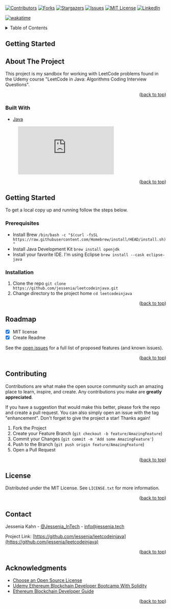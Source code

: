 <div id="top"></div>
<!--
*** Thanks for checking out the Best-README-Template. If you have a suggestion
*** that would make this better, please fork the repo and create a pull request
*** or simply open an issue with the tag "enhancement".
*** Don't forget to give the project a star!
*** Thanks again! Now go create something AMAZING! :D
-->



<!-- PROJECT SHIELDS -->
<!--
*** I'm using markdown "reference style" links for readability.
*** Reference links are enclosed in brackets [ ] instead of parentheses ( ).
*** See the bottom of this document for the declaration of the reference variables
*** for contributors-url, forks-url, etc. This is an optional, concise syntax you may use.
*** https://www.markdownguide.org/basic-syntax/#reference-style-links
-->
[![Contributors][contributors-shield]][contributors-url]
[![Forks][forks-shield]][forks-url]
[![Stargazers][stars-shield]][stars-url]
[![Issues][issues-shield]][issues-url]
[![MIT License][license-shield]][license-url]
[![LinkedIn][linkedin-shield]][linkedin-url]

[![wakatime](https://wakatime.com/badge/user/3db30390-e427-473b-ac71-eb358bd4e3e9/project/430ade7f-b09b-4397-b114-d39532460877.svg)](https://wakatime.com/badge/user/3db30390-e427-473b-ac71-eb358bd4e3e9/project/430ade7f-b09b-4397-b114-d39532460877)


<!-- TABLE OF CONTENTS -->
<details>
  <summary>Table of Contents</summary>
  <ol>
    <li>
      <a href="#about-the-project">About The Project</a>
      <ul>
        <li><a href="#built-with">Built With</a></li>
      </ul>
    </li>
    <li>
      <a href="#getting-started">Getting Started</a>
      <ul>
        <li><a href="#prerequisites">Prerequisites</a></li>
        <li><a href="#installation">Installation</a></li>
      </ul>
    </li>
    <li><a href="#roadmap">Roadmap</a></li>
    <li><a href="#contributing">Contributing</a></li>
    <li><a href="#license">License</a></li>
    <li><a href="#contact">Contact</a></li>
    <li><a href="#acknowledgments">Acknowledgments</a></li>
  </ol>
</details>


<!-- Getting STARTED-->
## Getting Started

<!-- ABOUT THE PROJECT -->
## About The Project
This project is my sandbox for working with LeetCode problems found in the Udemy course "LeetCode in Java: Algorithms Coding Interview Questions". 


<p align="right">(<a href="#top">back to top</a>)</p>

### Built With
* [Java](https://www.java.com/en/download/help/index_installing.html/)

<figure><embed src="https://wakatime.com/share/@jessenia/f2089f69-d26a-45c1-84a5-bbf6f1a6a034.svg"></embed></figure>


<p align="right">(<a href="#top">back to top</a>)</p>

<!-- GETTING STARTED -->
## Getting Started
To get a local copy up and running follow the steps below.

### Prerequisites
* Install Brew `/bin/bash -c "$(curl -fsSL https://raw.githubusercontent.com/Homebrew/install/HEAD/install.sh)"`
* Install Java Development Kit `brew install openjdk` 
* Install your favorite IDE. I'm using Eclipse `brew install --cask eclipse-java` 


### Installation
1. Clone the repo `git clone https://github.com/jessenia/leetcodeinjava.git`
2. Change directory to the project home `cd leetcodeinjava`

<p align="right">(<a href="#top">back to top</a>)</p>

<!-- ROADMAP -->
## Roadmap
- [x] MIT license
- [x] Create Readme

See the [open issues](https://github.com/jessenia/leetcodeinjava/issues) for a full list of proposed features (and known issues).

<p align="right">(<a href="#top">back to top</a>)</p>



<!-- CONTRIBUTING -->
## Contributing

Contributions are what make the open source community such an amazing place to learn, inspire, and create. Any contributions you make are **greatly appreciated**.

If you have a suggestion that would make this better, please fork the repo and create a pull request. You can also simply open an issue with the tag "enhancement".
Don't forget to give the project a star! Thanks again!

1. Fork the Project
2. Create your Feature Branch (`git checkout -b feature/AmazingFeature`)
3. Commit your Changes (`git commit -m 'Add some AmazingFeature'`)
4. Push to the Branch (`git push origin feature/AmazingFeature`)
5. Open a Pull Request

<p align="right">(<a href="#top">back to top</a>)</p>


<!-- LICENSE -->
## License

Distributed under the MIT License. See `LICENSE.txt` for more information.

<p align="right">(<a href="#top">back to top</a>)</p>

<!-- CONTACT -->
## Contact

Jessenia Kahn - [@Jessenia_InTech](https://twitter.com/Jessenia_InTech) - info@jessenia.tech

Project Link: [https://github.com/jessenia/leetcodeinjava](https://github.com/jessenia/leetcodeinjava)

<p align="right">(<a href="#top">back to top</a>)</p>

<!-- ACKNOWLEDGMENTS -->
## Acknowledgments
* [Choose an Open Source License](https://choosealicense.com)
* [Udemy Ethereum Blockchain Developer Bootcamp With Solidity](https://www.udemy.com/course/blockchain-developer)
* [Ethereum Blockchain Developer Guide](https://ethereum-blockchain-developer.com/)

<p align="right">(<a href="#top">back to top</a>)</p>


<!-- MARKDOWN LINKS & IMAGES -->
[contributors-shield]: https://img.shields.io/github/contributors/jessenia/leetcodeinjava.svg?style=for-the-badge
[contributors-url]: https://github.com/jessenia/leetcodeinjava/graphs/contributors
[forks-shield]: https://img.shields.io/github/forks/jessenia/leetcodeinjava.svg?style=for-the-badge
[forks-url]: https://github.com/jessenia/leetcodeinjava/network/members
[stars-shield]: https://img.shields.io/github/stars/jessenia/leetcodeinjava.svg?style=for-the-badge
[stars-url]: https://github.com/jessenia/leetcodeinjava/stargazers
[issues-shield]: https://img.shields.io/github/issues/jessenia/leetcodeinjava.svg?style=for-the-badge
[issues-url]: https://github.com/jessenia/leetcodeinjava/issues
[license-shield]: https://img.shields.io/github/license/jessenia/leetcodeinjava.svg?style=for-the-badge
[license-url]: https://github.com/jessenia/leetcodeinjava/LICENSE.txt
[linkedin-shield]: https://img.shields.io/badge/-LinkedIn-black.svg?style=for-the-badge&logo=linkedin&colorB=555
[linkedin-url]: https://linkedin.com/in/jessenia

